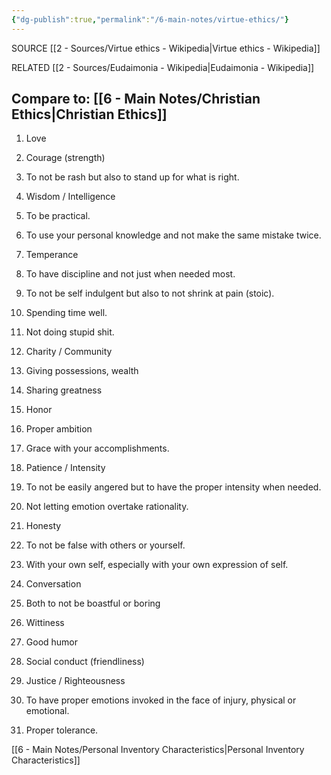 ```yaml
---
{"dg-publish":true,"permalink":"/6-main-notes/virtue-ethics/"}
---
```




SOURCE 
[[2 - Sources/Virtue ethics - Wikipedia\|Virtue ethics - Wikipedia]]

RELATED
[[2 - Sources/Eudaimonia - Wikipedia\|Eudaimonia - Wikipedia]]
  


## Compare to: [[6 - Main Notes/Christian Ethics\|Christian Ethics]]

1. Love
    
2. Courage (strength)
    

3. To not be rash but also to stand up for what is right.
    

4. Wisdom / Intelligence
    

5. To be practical.
    
6. To use your personal knowledge and not make the same mistake twice.
    

7. Temperance 
    

8. To have discipline and not just when needed most.
    
9. To not be self indulgent but also to not shrink at pain (stoic).
    
10. Spending time well.
    
11. Not doing stupid shit.
    

12. Charity / Community
    

13. Giving possessions, wealth
    
14. Sharing greatness
    

15. Honor 
    

16. Proper ambition
    
17. Grace with your accomplishments. 
    

18. Patience / Intensity
    

19. To not be easily angered but to have the proper intensity when needed.
    
20. Not letting emotion overtake rationality.
    

21. Honesty
    

22. To not be false with others or yourself.
    
23. With your own self, especially with your own expression of self.
    

24. Conversation
    

25. Both to not be boastful or boring
    
26. Wittiness 
    
27. Good humor
    

28. Social conduct (friendliness)
    
29. Justice / Righteousness
    

30. To have proper emotions invoked in the face of injury, physical or emotional.
    
31. Proper tolerance. 
    

  
  
  

[[6 - Main Notes/Personal Inventory Characteristics\|Personal Inventory Characteristics]]

